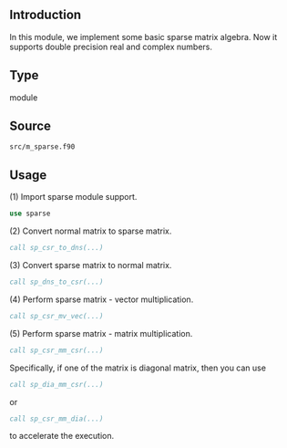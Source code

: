 ## Introduction

In this module, we implement some basic sparse matrix algebra. Now it supports double precision real and complex numbers.

## Type

module

## Source

`src/m_sparse.f90`

## Usage

(1) Import sparse module support.

```fortran
use sparse
```

(2) Convert normal matrix to sparse matrix.

```fortran
call sp_csr_to_dns(...)
```

(3) Convert sparse matrix to normal matrix.

```fortran
call sp_dns_to_csr(...)
```

(4) Perform sparse matrix - vector multiplication.

```fortran
call sp_csr_mv_vec(...)
```

(5) Perform sparse matrix - matrix multiplication.

```fortran
call sp_csr_mm_csr(...)
```

Specifically, if one of the matrix is diagonal matrix, then you can use

```fortran
call sp_dia_mm_csr(...)
```

or

```fortran
call sp_csr_mm_dia(...)
```

to accelerate the execution.
